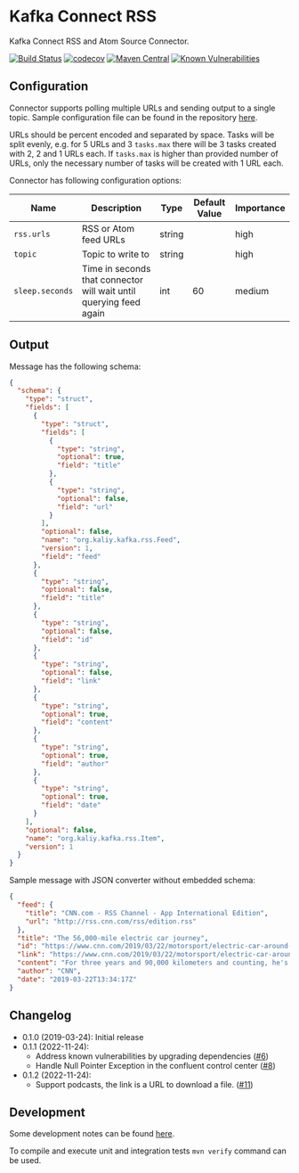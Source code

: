 # Kafka Connect RSS 

Kafka Connect RSS and Atom Source Connector.

[![Build Status](https://travis-ci.com/kaliy/kafka-connect-rss.svg?branch=master)](https://travis-ci.com/kaliy/kafka-connect-rss)
[![codecov](https://codecov.io/gh/kaliy/kafka-connect-rss/branch/master/graph/badge.svg)](https://codecov.io/gh/kaliy/kafka-connect-rss)
[![Maven Central](https://maven-badges.herokuapp.com/maven-central/org.kaliy.kafka/kafka-connect-rss/badge.svg)](https://maven-badges.herokuapp.com/maven-central/org.kaliy.kafka/kafka-connect-rss)
[![Known Vulnerabilities](https://snyk.io/test/github/kaliy/daily-coding-problem/badge.svg?targetFile=pom.xml)](https://snyk.io/test/github/kaliy/kafka-connect-rss?targetFile=pom.xml)

## Configuration

Connector supports polling multiple URLs and sending output to a single topic. Sample configuration file can be found in the repository [here](https://github.com/kaliy/kafka-connect-rss/blob/master/config/rss-source-connector-sample.properties).

URLs should be percent encoded and separated by space. Tasks will be split evenly, e.g. for 5 URLs and 3 `tasks.max` there will be 3 tasks created with 2, 2 and 1 URLs each. 
If `tasks.max` is higher than provided number of URLs, only the necessary number of tasks will be created with 1 URL each.

Connector has following configuration options:

| Name            | Description                                                        | Type   | Default Value | Importance |
|-----------------|--------------------------------------------------------------------|--------|---------------|------------|
| `rss.urls`      | RSS or Atom feed URLs                                              | string |               | high       |
| `topic`         | Topic to write to                                                  | string |               | high       |
| `sleep.seconds` | Time in seconds that connector will wait until querying feed again | int    | 60            | medium     |

## Output

Message has the following schema:

```json
{
  "schema": {
    "type": "struct",
    "fields": [
      {
        "type": "struct",
        "fields": [
          {
            "type": "string",
            "optional": true,
            "field": "title"
          },
          {
            "type": "string",
            "optional": false,
            "field": "url"
          }
        ],
        "optional": false,
        "name": "org.kaliy.kafka.rss.Feed",
        "version": 1,
        "field": "feed"
      },
      {
        "type": "string",
        "optional": false,
        "field": "title"
      },
      {
        "type": "string",
        "optional": false,
        "field": "id"
      },
      {
        "type": "string",
        "optional": false,
        "field": "link"
      },
      {
        "type": "string",
        "optional": true,
        "field": "content"
      },
      {
        "type": "string",
        "optional": true,
        "field": "author"
      },
      {
        "type": "string",
        "optional": true,
        "field": "date"
      }
    ],
    "optional": false,
    "name": "org.kaliy.kafka.rss.Item",
    "version": 1
  }
}
```

Sample message with JSON converter without embedded schema:
```json
{
  "feed": {
    "title": "CNN.com - RSS Channel - App International Edition",
    "url": "http://rss.cnn.com/rss/edition.rss"
  },
  "title": "The 56,000-mile electric car journey",
  "id": "https://www.cnn.com/2019/03/22/motorsport/electric-car-around-the-world-wiebe-wakker-spt-intl/index.html",
  "link": "https://www.cnn.com/2019/03/22/motorsport/electric-car-around-the-world-wiebe-wakker-spt-intl/index.html",
  "content": "For three years and 90,000 kilometers and counting, he's traveled the world powered both by electricity and strangers' kindness.",
  "author": "CNN",
  "date": "2019-03-22T13:34:17Z"
}
```

## Changelog
* 0.1.0 (2019-03-24): Initial release
* 0.1.1 (2022-11-24):
  * Address known vulnerabilities by upgrading dependencies ([#6](https://github.com/kaliy/kafka-connect-rss/pull/6))
  * Handle Null Pointer Exception in the confluent control center ([#8](https://github.com/kaliy/kafka-connect-rss/pull/8))
* 0.1.2 (2022-11-24):
  * Support podcasts, the link is a URL to download a file. ([#11](https://github.com/kaliy/kafka-connect-rss/pull/11))

## Development

Some development notes can be found [here](https://github.com/kaliy/kafka-connect-rss/blob/master/devnotes.md).

To compile and execute unit and integration tests `mvn verify` command can be used.
